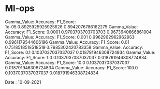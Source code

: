 # Ml-ops

Gamma_Value:     Accuracy:       F1_Score:<br />
1e-05   0.8925925925925926      0.8942076786182275
Gamma_Value:     Accuracy:       F1_Score:
0.0001  0.9703703703703703      0.9673640666861004
Gamma_Value:     Accuracy:       F1_Score:
0.001   0.9962962962962963      0.9961179544606196
Gamma_Value:     Accuracy:       F1_Score:
0.01    0.7518518518518519      0.7985302420783358
Gamma_Value:     Accuracy:       F1_Score:
0.1     0.1037037037037037      0.018791946308724834
Gamma_Value:     Accuracy:       F1_Score:
1.0     0.1037037037037037      0.018791946308724834
Gamma_Value:     Accuracy:       F1_Score:
10.0    0.1037037037037037      0.018791946308724834
Gamma_Value:     Accuracy:       F1_Score:
100.0   0.1037037037037037      0.018791946308724834

Date : 10-09-2021

